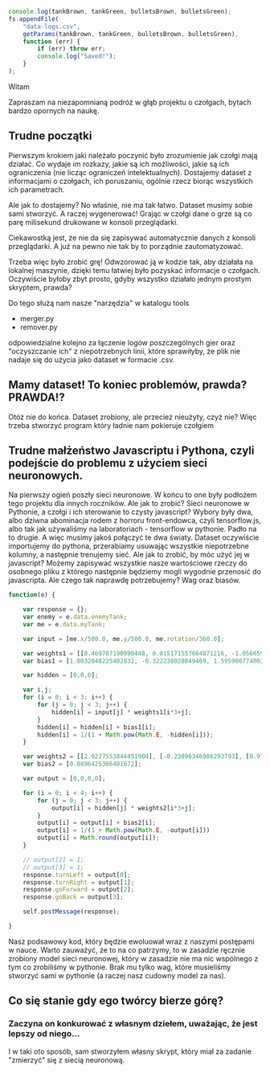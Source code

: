 ```js
console.log(tankBrown, tankGreen, bulletsBrown, bulletsGreen);
fs.appendFile(
	"data-logs.csv",
	getParams(tankBrown, tankGreen, bulletsBrown, bulletsGreen),
	function (err) {
		if (err) throw err;
		console.log("Saved!");
	}
);
```
Witam






Zapraszam na niezapomnianą podróż w głąb projektu o czołgach, bytach bardzo opornych
na naukę.

## Trudne początki

Pierwszym krokiem jaki należało poczynić było zrozumienie jak czołgi mają działać.
Co wydaje im rozkazy, jakie są ich możliwości, jakie są ich ograniczenia (nie licząc ograniczeń intelektualnych).
Dostajemy dataset z informacjami o czołgach, ich poruszaniu, ogólnie rzecz biorąc wszystkich ich parametrach.

Ale jak to dostajemy? No właśnie, nie ma tak łatwo. Dataset musimy sobie sami stworzyć. A raczej wygenerować!
Grając w czołgi dane o grze są co parę milisekund drukowane w konsoli przeglądarki. 

Ciekawostką jest, że nie da się zapisywać automatycznie danych z konsoli przeglądarki. A już na pewno nie tak
by to porządnie zautomatyzować.

Trzeba więc było zrobić grę! Odwzorować ją w kodzie tak, aby działała na lokalnej maszynie, dzięki temu łatwiej było pozyskać
informacje o czołgach. Oczywiście byłoby zbyt prosto, gdyby wszystko działało jednym prostym skryptem, prawda?

Do tego służą nam nasze "narzędzia" w katalogu tools
- merger.py
- remover.py

odpowiedzialne kolejno za łączenie logów poszczególnych gier oraz "oczyszczanie ich" z niepotrzebnych linii, 
które sprawiłyby, że plik nie nadaje się do użycia jako dataset w formacie .csv.

## Mamy dataset! To koniec problemów, prawda? PRAWDA!?

Otóż nie do końca. Dataset zrobiony, ale przecież nieużyty, czyż nie? Więc trzeba stworzyć program który
ładnie nam pokieruje czołgiem

## Trudne małżeństwo Javascriptu i Pythona, czyli podejście do problemu z użyciem sieci neuronowych.

Na pierwszy ogień poszły sieci neuronowe. W końcu to one były podłożem tego projektu dla innych roczników.
Ale jak to zrobić? Sieci neuronowe w Pythonie, a czołgi i ich sterowanie to czysty javascript? Wybory były dwa,
albo dziwna abominacja rodem z horroru front-endowca, czyli tensorflow.js, albo tak jak używaliśmy na laboratoriach -
tensorflow w pythonie. Padło na to drugie. A więc musimy jakoś połączyć te dwa światy. Dataset oczywiście importujemy do pythona,
przerabiamy usuwając wszystkie niepotrzebne kolumny, a następnie trenujemy sieć. Ale jak to zrobić, by móc użyć jej w javascript?
Możemy zapisywać wszystkie nasze wartościowe rzeczy do osobnego pliku z którego następnie będziemy mogli
wygodnie przenosić do javascripta. Ale czego tak naprawdę potrzebujemy? Wag oraz biasów.


```js
function(e) {

    var response = {};
    var enemy = e.data.enemyTank;
    var me = e.data.myTank;

    var input = [me.x/500.0, me.y/500.0, me.rotation/360.0];

    var weights1 = [[0.469707190990448, 0.015171557664871216, -1.0566596984863281, -0.03467557579278946], [-0.26583370566368103, -0.05403166264295578, 0.828546941280365, -0.13687510788440704], [-0.14759941399097443, 0.22920820116996765, 0.1436581313610077, -0.33593568205833435], [0.12857216596603394, -0.39240580797195435, 0.2858048677444458, 0.3360889256000519], [-0.33789029717445374, -0.024244673550128937, 0.7948184609413147, -0.17035016417503357], [-0.1365824192762375, -0.08542539179325104, -0.5259692668914795, 0.15220661461353302]]
    var bias1 = [1.0032048225402832, -0.322238028049469, 1.5959007740020752, -0.290200799703598];

    var hidden = [0,0,0];

    var i,j;
    for (i = 0; i < 3; i++) {
        for (j = 0; j < 3; j++) {
            hidden[i] = input[j] * weights1[i*3+j];
        }
        hidden[i] = hidden[i] + bias1[i];
        hidden[i] = 1/(1 + Math.pow(Math.E, -hidden[i]));
    }

    var weights2 = [[2.0227553844451904], [-0.23896346986293793], [0.9771156311035156], [-0.30267131328582764]];
    var bias2 = [0.8896425366401672];

    var output = [0,0,0,0];

    for (i = 0; i < 4; i++) {
        for (j = 0; j < 3; j++) {
            output[i] = hidden[j] * weights2[i*3+j];
        }
        output[i] = output[i] + bias2[i];
        output[i] = 1/(1 + Math.pow(Math.E, -output[i]))
        output[i] = Math.round(output[i]);
    }

    // output[2] = 1;
    // output[3] = 1;
    response.turnLeft = output[0];
    response.turnRight = output[1];
    response.goForward = output[2];
    response.goBack = output[3];

    self.postMessage(response);

}
```

Nasz podsawowy kod, który będzie ewoluował wraz z naszymi postępami w nauce. Warto zauważyć, że to na co patrzymy, to 
w zasadzie ręcznie zrobiony model sieci neuronowej, który w zasadzie nie ma nic wspólnego z tym co zrobiliśmy w pythonie.
Brak mu tylko wag, które musieliśmy stworzyć sami w pythonie (a raczej nasz cudowny model za nas).

## Co się stanie gdy ego twórcy bierze górę?

### Zaczyna on konkurować z własnym dziełem, uważając, że jest lepszy od niego...

I w taki oto sposób, sam stworzyłem własny skrypt, który miał za zadanie "zmierzyć" się z siecią neuronową.

